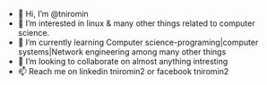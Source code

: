 - 👋 Hi, I’m @tniromin
- 👀 I’m interested in linux & many other things related to computer science.
- 🌱 I’m currently learning Computer science-programing|computer systems|Network engineering  among many other things
- 💞️ I’m looking to collaborate on almost anything intresting
- 📫 Reach me on linkedin tniromin2 or facebook tniromin2

<!---
tniromin/tniromin is a ✨ special ✨ repository because its `README.md` (this file) appears on your GitHub profile.
You can click the Preview link to take a look at your changes.
--->
